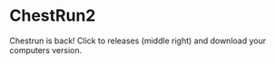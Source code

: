 # ChestRun2
Chestrun is back!
Click to releases (middle right) and download your computers version.
